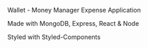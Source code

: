 Wallet - Money Manager Expense Application

Made with MongoDB, Express, React & Node

Styled with Styled-Components

